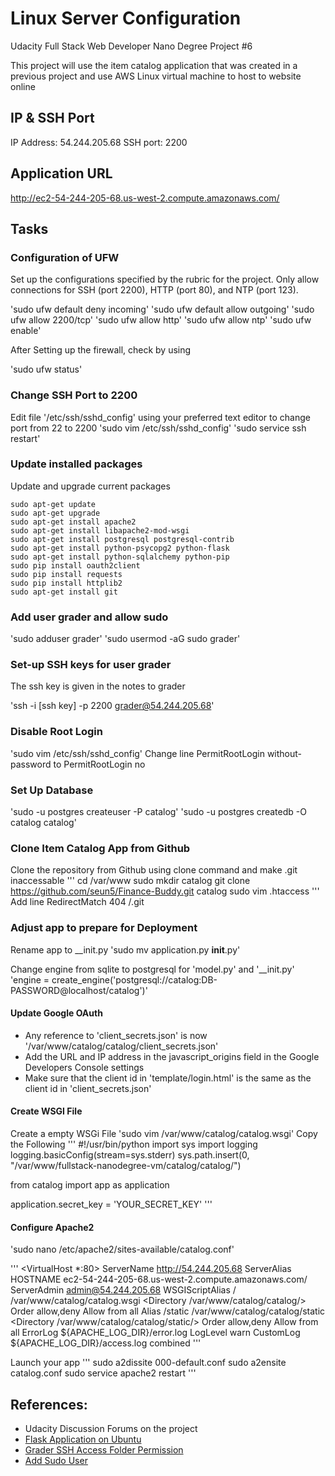 # Linux Server Configuration
Udacity Full Stack Web Developer Nano Degree Project #6

This project will use the item catalog application that was created in a previous project and use AWS Linux virtual machine to host to website online


## IP & SSH Port
IP Address: 54.244.205.68
SSH port: 2200

## Application URL
http://ec2-54-244-205-68.us-west-2.compute.amazonaws.com/



## Tasks

### Configuration of UFW

Set up the configurations specified by the rubric for the project. 
Only allow connections for SSH (port 2200), HTTP (port 80), and NTP (port 123).

'sudo ufw default deny incoming'
'sudo ufw default allow outgoing'
'sudo ufw allow 2200/tcp'
'sudo ufw allow http'
'sudo ufw allow ntp'
'sudo ufw enable'

After Setting up the firewall, check by using

'sudo ufw status'

### Change SSH Port to 2200

Edit file '/etc/ssh/sshd_config' using your preferred text editor to change port from 22 to 2200
'sudo vim /etc/ssh/sshd_config'
'sudo service ssh restart'

### Update installed packages

Update and upgrade current packages
```
sudo apt-get update
sudo apt-get upgrade
sudo apt-get install apache2
sudo apt-get install libapache2-mod-wsgi
sudo apt-get install postgresql postgresql-contrib
sudo apt-get install python-psycopg2 python-flask
sudo apt-get install python-sqlalchemy python-pip
sudo pip install oauth2client
sudo pip install requests
sudo pip install httplib2 
sudo apt-get install git

```


### Add user grader and allow sudo 

'sudo adduser grader'
'sudo usermod -aG sudo grader'

### Set-up SSH keys for user grader

The ssh key is given in the notes to grader

'ssh -i [ssh key] -p 2200 grader@54.244.205.68'

### Disable Root Login
'sudo vim /etc/ssh/sshd_config'
Change line 
PermitRootLogin without-password to PermitRootLogin no

### Set Up Database
'sudo -u postgres createuser -P catalog'
'sudo -u postgres createdb -O catalog catalog'

### Clone Item Catalog App from Github

Clone the repository from Github using clone command and make .git inaccessable
'''
cd /var/www
sudo mkdir catalog
git clone https://github.com/seun5/Finance-Buddy.git catalog
sudo vim .htaccess
'''
Add line RedirectMatch 404 /\.git

### Adjust app to prepare for Deployment

Rename app to __init.py
'sudo mv application.py __init__.py'

Change engine from sqlite to postgresql for 'model.py' and '__init.py'
'engine = create_engine('postgresql://catalog:DB-PASSWORD@localhost/catalog')'


#### Update Google OAuth
- Any reference to 'client_secrets.json' is now '/var/www/catalog/catalog/client_secrets.json'
- Add the URL and IP address in the javascript_origins field in the Google Developers Console settings 
- Make sure that the client id in 'template/login.html' is the same as the client id in 'client_secrets.json'

#### Create WSGI File
Create a empty WSGi File
'sudo vim /var/www/catalog/catalog.wsgi'
Copy the Following
'''
#!/usr/bin/python
import sys
import logging
logging.basicConfig(stream=sys.stderr)
sys.path.insert(0, "/var/www/fullstack-nanodegree-vm/catalog/catalog/")

from catalog import app as application

application.secret_key = 'YOUR_SECRET_KEY'
'''

#### Configure Apache2

'sudo nano /etc/apache2/sites-available/catalog.conf'


'''
<VirtualHost *:80>
		ServerName http://54.244.205.68
		ServerAlias HOSTNAME ec2-54-244-205-68.us-west-2.compute.amazonaws.com/
		ServerAdmin admin@54.244.205.68
		WSGIScriptAlias / /var/www/catalog/catalog.wsgi
		<Directory /var/www/catalog/catalog/>
			Order allow,deny
			Allow from all
		</Directory>
		Alias /static /var/www/catalog/catalog/static
		<Directory /var/www/catalog/catalog/static/>
			Order allow,deny
			Allow from all
		</Directory>
		ErrorLog ${APACHE_LOG_DIR}/error.log
		LogLevel warn
		CustomLog ${APACHE_LOG_DIR}/access.log combined
</VirtualHost>
'''


Launch your app
'''
sudo a2dissite 000-default.conf
sudo a2ensite catalog.conf
sudo service apache2 restart
'''


## References:

- Udacity Discussion Forums on the project
- [Flask Application on Ubuntu](https://www.digitalocean.com/community/tutorials/how-to-deploy-a-flask-application-on-an-ubuntu-vps)
- [Grader SSH Access Folder Permission](https://www.digitalocean.com/community/questions/error-permission-denied-publickey-when-i-try-to-ssh)
- [Add Sudo User](https://www.digitalocean.com/community/tutorials/how-to-create-a-sudo-user-on-ubuntu-quickstart)
